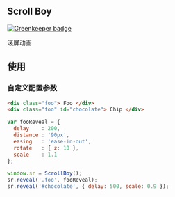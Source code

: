 ## Scroll Boy

[![Greenkeeper badge](https://badges.greenkeeper.io/zanjs/scrollboy.svg)](https://greenkeeper.io/)

滚屏动画

## 使用

### 自定义配置参数


```html
<div class="foo"> Foo </div>
<div class="foo" id="chocolate"> Chip </div>
```
```js
var fooReveal = {
  delay    : 200,
  distance : '90px',
  easing   : 'ease-in-out',
  rotate   : { z: 10 },
  scale    : 1.1
};

window.sr = ScrollBoy();
sr.reveal('.foo', fooReveal);
sr.reveal('#chocolate', { delay: 500, scale: 0.9 });
```